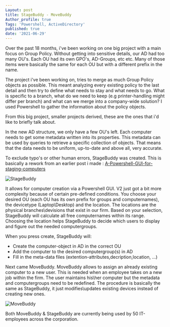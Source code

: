 ```yaml
---
Layout: post
title: StageBuddy - MoveBuddy 
Author_profile: true
Tags: 'Powershell, ActiveDirectory'
published: true
date: '2021-06-29'
---
```

Over the past 18 months, i've been working on one big project with a main focus on Group Policy.
Without getting into sensitive details, our AD had too many OU's.
Each OU had its own GPO's, AD-Groups, etc etc.
Many of those items were basically the same for each OU but with a different prefix in the name.

The project i've been working on, tries to merge as much Group Policy objects as possible. 
This meant analyzing every existing policy to the last detail and then try to define what needs to stay and what needs to go.
What is specific to a branch, what do we need to keep (e.g printer-handling might differ per branch) and what can we merge into a company-wide solution?
I used Powershell to gather the information about the policy objects.

From this big project, smaller projects derived, these are the ones that i'd like to briefly talk about.

In the new AD structure, we only have a few OU's left. Each computer needs to get some metadata written into its properties.
This metadata can be used by queries to retrieve a specific collection of objects. 
That means that the data needs to be uniform, up-to-date and above all, very accurate.

To exclude typo's or other human errors, StageBuddy was  created. This is basically a rework from an earlier post i made :  [A-Powershell-GUI-for-staging-computers](https://kristofstroobants.github.io/A-Powershell-GUI-for-staging-computers/) 

![StageBuddy]({{site.baseurl}}/assets/images/StageBuddyMoveBuddy/stagebuddy.png)

It allows for computer creation via a Powershell GUI. V2 just got a bit more complexity because of certain pre-defined conditions.
You choose your desired OU (each OU has its own prefix for groups and computernames), the devicetype (Laptop\Desktop) and the location.
The locations are the physical branches\devisions that exist in our firm. 
Based on your selection, StageBuddy will calculate all free computernames within its range.
Choosing the location helps StageBuddy to decide which users to display and figure out the needed computergroups.

When you press create, StageBuddy will:

- Create the computer-object in AD in the correct OU
- Add the computer to the desired computergroup(s) in AD
- Fill in the meta-data files (extention-attributes,decription,location, ...)

Next came MoveBuddy. MoveBuddy allows to assign an already existing computer to a new user.
This is needed when an employee takes on a new job within the firm.
The user maintains his\her computer but the metadata and computergroups need to be redefined.
The procedure is basically the same as StageBuddy, it just modifies\updates existing devices instead of creating new ones.

![MoveBuddy]({{site.baseurl}}/assets/images/StageBuddyMoveBuddy/movebuddy.png)

Both MoveBuddy & StageBuddy are currently being used by 50 IT-employees across the corporation.


